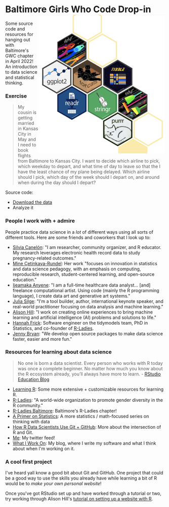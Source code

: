 # Baltimore Girls Who Code Drop-in <img src="hexes.png" align="right" width="400" />

Some source code and resources for hanging out with Baltimore's GWC chapter in April 2022! An introduction to data science and statistical thinking.

### Exercise

> My cousin is getting married in Kansas City in May and I need to book flights from Baltimore to Kansas City. I want to decide which airline to pick, which weekday to depart, and what time of day to leave so that the I have the least chance of my plane being delayed. Which airline should I pick, which day of the week should I depart on, and around when during the day should I depart?

Source code:

* [Download the data](https://github.com/simonpcouch/gwc-bmore-2022/blob/main/source/grad_data.md)
* Analyze it

### People I work with + admire

People practice data science in a _lot_ of different ways using all sorts of different tools. Here are some friends and coworkers that I look up to:

* [Silvia Canelón](https://www.silviacanelon.com/): "I am researcher, community organizer, and R educator. My research leverages electronic health record data to study pregnancy-related outcomes."
* [Mine Çetinkaya-Rundel](https://mine-cr.com/): Her work "focuses on innovation in statistics and data science pedagogy, with an emphasis on computing, reproducible research, student-centered learning, and open-source education."
* [Ijeamaka Anyene](https://ijeamaka.art/portfolio/): "I am a full-time healthcare data analyst... [and] freelance computational artist. Using code (mainly the R programming language), I create data art and generative art systems."
* [Julia Silge](https://juliasilge.com/): "I'm a tool builder, author, international keynote speaker, and real-world practitioner focusing on data analysis and machine learning."
* [Alison Hill](https://www.apreshill.com/): "I work on creating online experiences to bring machine learning and artificial intelligence (AI) problems and solutions to life."
* [Hannah Frick](https://www.frick.ws/): Software engineer on the tidymodels team, PhD in Statistics, and co-founder of [R-Ladies](https://rladies.org/).
* [Jenny Bryan](https://jennybryan.org/): "We develop open source  packages to make data science faster, easier and more fun."

### Resources for learning about data science

> No one is born a data scientist. Every person who works with R today was once a complete beginner. No matter how much you know about the R ecosystem already, you’ll always have more to learn. - [RStudio Education Blog](https://education.rstudio.com/)

* [Learning R](https://education.rstudio.com/learn/): Some more extensive + customizable resources for learning R.
* [R-Ladies](https://rladies.org/): "A world-wide organization to promote gender diversity in the R community."
* [R-Ladies Baltimore](https://rladies-baltimore.github.io/): Baltimore's R-Ladies chapter!
* [A Primer on Statistics](https://tinystats.github.io/teacups-giraffes-and-statistics/index.html): A more statistics / math-focused series on thinking with data
* [How R Data Scientists Use Git + GitHub](https://happygitwithr.com/): More about the intersection of R and Git.
* [Me](https://twitter.com/simonpcouch): My twitter feed!
* [What I Work On](https://blog.simonpcouch.com/): My blog, where I write my software and what I think about when I'm working on it.


### A cool first project

I've heard yall know a good bit about Git and GitHub. One project that could be a good way to use the skills you already have while learning a bit of R would be to _make your own personal website_!

Once you've got RStudio set up and have worked through a tutorial or two, try working through Alison Hill's [tutorial on setting up a website with R](https://www.apreshill.com/blog/2020-12-new-year-new-blogdown/).

